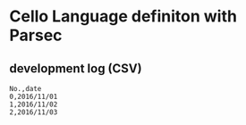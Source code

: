 # Cello Language definiton with Parsec

## development log (CSV)
```
No.,date
0,2016/11/01
1,2016/11/02
2,2016/11/03
```
